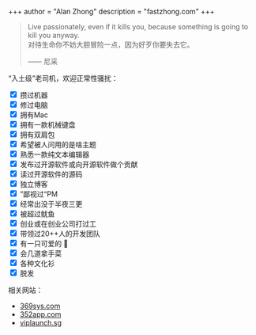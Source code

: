 +++
author = "Alan Zhong"
description = "fastzhong.com"
+++

> Live passionately, even if it kills you, because something is going to kill you anyway.  
> 对待生命你不妨大胆冒险一点，因为好歹你要失去它。
>
> —— 尼采

“入土级”老司机，欢迎正常性骚扰： <a href="https://twitter.com/fastzhong" target="_blank" rel="noopener"><i class="fab fa-twitter" aria-hidden="true"></i></a>&nbsp;&nbsp;&nbsp;<a href="https://sg.linkedin.com/in/zhonglun" target="_blank" rel="noopener"><i class="fab fa-linkedin" aria-hidden="true"></i></a>&nbsp;&nbsp;&nbsp;<a 
href="https://github.com/fastzhong" target="_blank" rel="noopener"><i class="fab fa-github" aria-hidden="true"></i></a>

<form action="">
  <input type="checkbox" checked="checked"> 攒过机器<br>
  <input type="checkbox" checked="checked"> 修过电脑<br>
  <input type="checkbox" checked="checked"> 拥有Mac<br>
  <input type="checkbox" checked="checked"> 拥有一款机械键盘<br>
  <input type="checkbox" checked="checked"> 拥有双肩包<br>
  <input type="checkbox" checked="checked"> 希望被人问用的是啥主题<br>
  <input type="checkbox" checked="checked"> 熟悉一款纯文本编辑器<br>
  <input type="checkbox" checked="checked"> 发布过开源软件或向开源软件做个贡献<br>
  <input type="checkbox" checked="checked"> 读过开源软件的源码<br>
  <input type="checkbox" checked="checked"> 独立博客<br>
  <input type="checkbox" checked="checked"> ”鄙视过“PM<br>
  <input type="checkbox" checked="checked"> 经常出没于半夜三更<br>
  <input type="checkbox" checked="checked"> 被超过鱿鱼<br>
  <input type="checkbox" checked="checked"> 创业或在创业公司打过工<br>
  <input type="checkbox" checked="checked"> 带领过20++人的开发团队<br>
  <input type="checkbox" checked="checked"> 有一只可爱的 🐶<br>
  <input type="checkbox" checked="checked"> 会几道拿手菜<br>
  <input type="checkbox" checked="checked"> 各种文化衫<br>
  <input type="checkbox" checked="checked"> 脱发<br>
</form>

相关网站：

-   [369sys.com](https://369sys.com)
-   [352app.com](https://352app.com)
-   [viplaunch.sg](https://viplaunch.sg)
